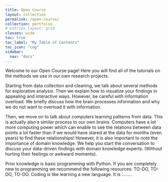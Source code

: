 ```yaml
---
title: Open Course
layout: collection
permalink: /open-course/
collection: portfolio
# entries_layout: grid
classes: wide
toc: true
toc_label: "My Table of Contents"
toc_icon: "cog"
sidebar:
  nav: "docs"
---
```

Welcome to our Open Course page!
Here you will find all of the tutorials on the methods we use in our own research projects.

Starting from data collection and cleaning, we talk about several methods for explorative analysis. Then we explain how to visualize your findings in appealing and interactive ways. However, be careful with information overload. We briefly discuss how the brain processes information and why we do not want to overload it with information. 

Then, we move on to talk about computers learning patterns from data. This is actually also a similar process to our own brains. Computers have a lot more computing power which can enable to see the relations between data points a lot faster than if we would have stared at the data for months (even years) to find these relationships! However, it is also important to note the importance of domain knowledge. We help you start the conversation to discuss your data-driven findings with domain knowledge experts. (Without hurting their feelings or awkward moments).

Prior knowledge is basic programming with Python. If you are completely new to programming we recommend the following resources: TO-DO, TO-DO, TO-DO. Coding is like learning a new language. It is ........

